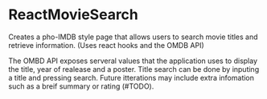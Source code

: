 # ReactMovieSearch
Creates a pho-IMDB style page that allows users to search movie titles and retrieve information. (Uses react hooks and the OMDB API) 

The OMBD API exposes serveral values that the application uses to display the title, year of realease and a poster. Title search can be done by inputing a title and pressing search. Future itterations may include extra infomation such as a breif summary or rating (#TODO). 
